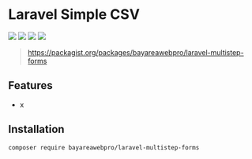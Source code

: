 # Laravel Simple CSV

![](https://github.com/bayareawebpro/laravel-multistep-forms/workflows/ci/badge.svg)
![](https://img.shields.io/badge/License-MIT-success.svg)
![](https://img.shields.io/packagist/dt/bayareawebpro/laravel-multistep-forms.svg)
![](https://img.shields.io/github/v/release/bayareawebpro/laravel-multistep-forms.svg)

> https://packagist.org/packages/bayareawebpro/laravel-multistep-forms

## Features
- x

## Installation
```
composer require bayareawebpro/laravel-multistep-forms
```
